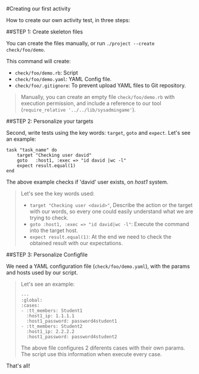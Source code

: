 
#Creating our first activity

How to create our own activity test, in three steps:

##STEP 1: Create skeleton files

You can create the files manually, or run `./project --create check/foo/demo`.

This command will create:
* `check/foo/demo.rb`: Script
* `check/foo/demo.yaml`: YAML Config file.
* `check/foo/.gitignore`: To prevent upload YAML files to Git repository.


> Manually, you can create an empty file `check/foo/demo.rb` with execution permission, 
and include a reference to our tool (`require_relative '../../lib/sysadmingame'`).

##STEP 2: Personalize your targets

Second, write tests using the key words: `target`, `goto` and `expect`.
Let's see an example:

```
task "task_name" do
	target "Checking user david"
	goto   :host1, :exec => "id david |wc -l"
	expect result.equal(1)
end
```

The above example checks if 'david' user exists, on *host1* system.

> Let's see the key words used:
>
> * `target "Checking user <david>"`, Describe the action or the target 
with our words, so every one could easily understand what we are trying
to check.
> * `goto :host1, :exec => "id david|wc -l"`: Execute the command 
into the target host.
> * `expect result.equal(1)`: At the end we need to check the obtained 
result with our expectations.

##STEP 3: Personalize Configfile

We need a YAML configuration file (`check/foo/demo.yaml`), with 
the params and hosts used by our script.

> Let's see an example:
>
> ```
> ---
> :global:
> :cases:
> - :tt_members: Student1
>   :host1_ip: 1.1.1.1
>   :host1_password: password4student1
> - :tt_members: Student2
>   :host1_ip: 2.2.2.2
>   :host1_password: password4student2
> ```
> The above file configures 2 diferents cases with their own params. The script
> use this information when execute every case.

That's all!
